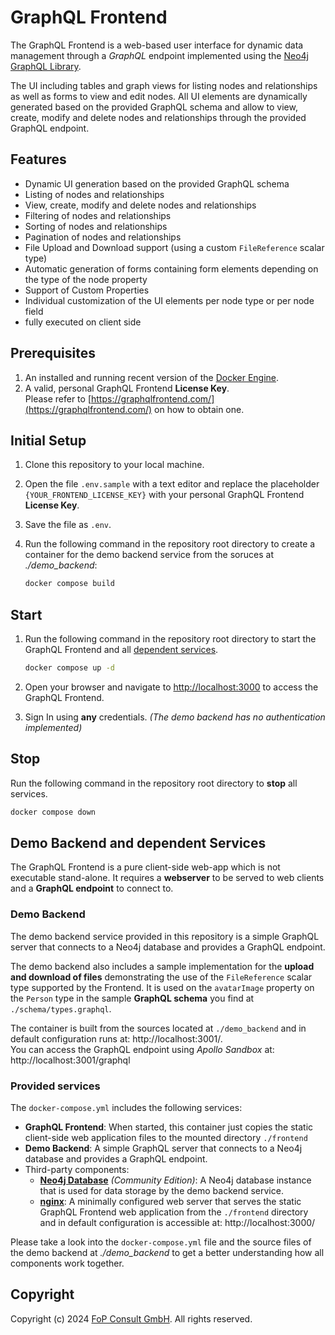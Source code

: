 # GraphQL Frontend

The GraphQL Frontend is a web-based user interface for dynamic data management through a *GraphQL* endpoint implemented using the [Neo4j GraphQL Library](https://neo4j.com/developer/graphql/).

The UI including tables and graph views for listing nodes and relationships as well as forms to view and edit nodes. All UI elements are dynamically generated based on the provided GraphQL schema and allow to view, create, modify and delete nodes and relationships through the provided GraphQL endpoint.

## Features

* Dynamic UI generation based on the provided GraphQL schema
* Listing of nodes and relationships
* View, create, modify and delete nodes and relationships
* Filtering of nodes and relationships
* Sorting of nodes and relationships
* Pagination of nodes and relationships
* File Upload and Download support (using a custom `FileReference` scalar type)
* Automatic generation of forms containing form elements depending on the type of the node property
* Support of Custom Properties
* Individual customization of the UI elements per node type or per node field
* fully executed on client side

## Prerequisites

1. An installed and running recent version of the [Docker Engine](https://docs.docker.com/get-docker/).
2. A valid, personal GraphQL Frontend **License Key**. <br/>Please refer to [https://graphqlfrontend.com/](https://graphqlfrontend.com/) on how to obtain one.

## Initial Setup

1. Clone this repository to your local machine.
2. Open the file `.env.sample` with a text editor and replace the placeholder `{YOUR_FRONTEND_LICENSE_KEY}` with your personal GraphQL Frontend **License Key**.
3. Save the file as `.env`.
4. Run the following command in the repository root directory to create a container for the demo backend service from the soruces at *./demo_backend*:

    ```bash
    docker compose build
    ```

## Start

1. Run the following command in the repository root directory to start the GraphQL Frontend and all [dependent services](#provided-services).

    ```bash
    docker compose up -d
    ```
   
2. Open your browser and navigate to [http://localhost:3000](http://localhost:3000) to access the GraphQL Frontend.
3. Sign In using **any** credentials. *(The demo backend has no authentication implemented)*

## Stop

Run the following command in the repository root directory to **stop** all services.

```bash
docker compose down
```

## Demo Backend and dependent Services

The GraphQL Frontend is a pure client-side web-app which is not executable stand-alone. It requires a **webserver** to be served to web clients and a **GraphQL endpoint** to connect to. 

### Demo Backend 

The demo backend service provided in this repository is a simple GraphQL server that connects to a Neo4j database and provides a GraphQL endpoint.

The demo backend also includes a sample implementation for the **upload and download of files** demonstrating the use of the `FileReference` scalar type supported by the Frontend. It is used on the `avatarImage` property on the `Person` type in the sample **GraphQL schema** you find at `./schema/types.graphql`.

The container is built from the sources located at `./demo_backend` and in default configuration runs at: http://localhost:3001/.<br/>You can access the GraphQL endpoint using *Apollo Sandbox* at: http://localhost:3001/graphql


### Provided services

The `docker-compose.yml` includes the following services:

- **GraphQL Frontend**: When started, this container just copies the static client-side web application files to the mounted directory `./frontend`
- **Demo Backend**: A simple GraphQL server that connects to a Neo4j database and provides a GraphQL endpoint. 
- Third-party components:
  -  **[Neo4j Database](https://neo4j.com/product/neo4j-graph-database/)** *(Community Edition)*: A Neo4j database instance that is used for data storage by the demo backend service.
  - **[nginx](https://nginx.org/)**: A minimally configured web server that serves the static GraphQL Frontend web application from the `./frontend` directory and in default configuration is accessible at: http://localhost:3000/

Please take a look into the `docker-compose.yml` file and the source files of the demo backend at *./demo_backend* to get a better understanding how all components work together.

## Copyright 

Copyright (c) 2024 [FoP Consult GmbH](https://fop-consult.de/). All rights reserved.